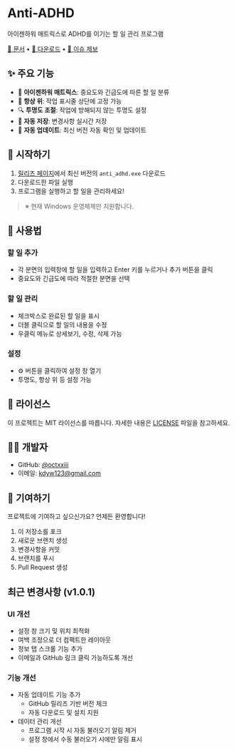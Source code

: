 # Anti-ADHD

아이젠하워 매트릭스로 ADHD를 이기는 할 일 관리 프로그램

[📖 문서](https://octxxiii.github.io/Anti-ADHD) • [🚀 다운로드](https://github.com/octxxiii/Anti-ADHD/releases/latest) • [🐛 이슈 제보](https://github.com/octxxiii/Anti-ADHD/issues)

## ✨ 주요 기능

- 🎯 **아이젠하워 매트릭스**: 중요도와 긴급도에 따른 할 일 분류
- 📌 **항상 위**: 작업 표시줄 상단에 고정 가능
- 🔍 **투명도 조절**: 작업에 방해되지 않는 투명도 설정
- 💾 **자동 저장**: 변경사항 실시간 저장
- 🔄 **자동 업데이트**: 최신 버전 자동 확인 및 업데이트

## 🚀 시작하기

1. [릴리즈 페이지](https://github.com/octxxiii/Anti-ADHD/releases/latest)에서 최신 버전의 `anti_adhd.exe` 다운로드
2. 다운로드한 파일 실행
3. 프로그램을 실행하고 할 일을 관리하세요!

> ※ 현재 Windows 운영체제만 지원합니다.

## 🎨 사용법

### 할 일 추가
- 각 분면의 입력창에 할 일을 입력하고 Enter 키를 누르거나 추가 버튼을 클릭
- 중요도와 긴급도에 따라 적절한 분면을 선택

### 할 일 관리
- 체크박스로 완료된 할 일을 표시
- 더블 클릭으로 할 일의 내용을 수정
- 우클릭 메뉴로 상세보기, 수정, 삭제 가능

### 설정
- ⚙️ 버튼을 클릭하여 설정 창 열기
- 투명도, 항상 위 등 설정 가능

## 📝 라이선스

이 프로젝트는 MIT 라이선스를 따릅니다. 자세한 내용은 [LICENSE](https://github.com/octxxiii/Anti-ADHD/blob/main/LICENSE) 파일을 참고하세요.

## 👨‍💻 개발자

- GitHub: [@octxxiii](https://github.com/octxxiii)
- 이메일: kdyw123@gmail.com

## 🤝 기여하기

프로젝트에 기여하고 싶으신가요? 언제든 환영합니다!

1. 이 저장소를 포크
2. 새로운 브랜치 생성
3. 변경사항을 커밋
4. 브랜치를 푸시
5. Pull Request 생성

## 최근 변경사항 (v1.0.1)

### UI 개선
- 설정 창 크기 및 위치 최적화
- 여백 조정으로 더 컴팩트한 레이아웃
- 정보 탭 스크롤 기능 추가
- 이메일과 GitHub 링크 클릭 가능하도록 개선

### 기능 개선
- 자동 업데이트 기능 추가
  - GitHub 릴리즈 기반 버전 체크
  - 자동 다운로드 및 설치 지원
- 데이터 관리 개선
  - 프로그램 시작 시 자동 불러오기 알림 제거
  - 설정 창에서 수동 불러오기 시에만 알림 표시 